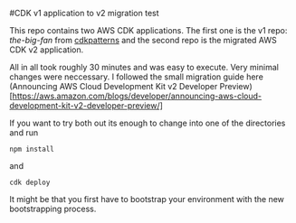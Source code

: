 #CDK v1 application to v2 migration test

This repo contains two AWS CDK applications.
The first one is the v1 repo: *the-big-fan* from [cdkpatterns](https://github.com/cdk-patterns/serverless/blob/main/the-big-fan/README.md) 
and the second repo is the migrated AWS CDK v2 application.

All in all took roughly 30 minutes and was easy to execute. Very minimal changes were neccessary. I followed the small migration guide here (Announcing AWS Cloud Development Kit v2 Developer Preview)[https://aws.amazon.com/blogs/developer/announcing-aws-cloud-development-kit-v2-developer-preview/]

If you want to try both out its enough to change into one of the directories and run 

```
npm install
```
and 

```
cdk deploy
```
It might be that you first have to bootstrap your environment with the new bootstrapping process. 